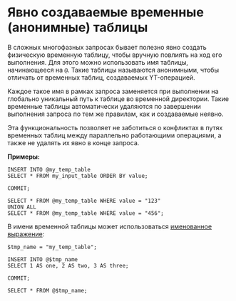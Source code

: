 
# Явно создаваемые временные (анонимные) таблицы

В сложных многофазных запросах бывает полезно явно создать физическую временную таблицу, чтобы вручную повлиять на ход его выполнения. Для этого можно использовать имя таблицы, начинающееся на `@`. Такие таблицы называются анонимными, чтобы отличать от временных таблиц, создаваемых YT-операцией.

Каждое такое имя в рамках запроса заменяется при выполнении на глобально уникальный путь к таблице во временной директории. Такие временные таблицы автоматически удаляются по завершении выполнения запроса по тем же правилам, как и создаваемые неявно.

Эта функциональность позволяет не заботиться о конфликтах в путях временных таблиц между параллельно работающими операциями, а также не удалять их явно в конце запроса.

**Примеры:**

``` yql
INSERT INTO @my_temp_table
SELECT * FROM my_input_table ORDER BY value;

COMMIT;

SELECT * FROM @my_temp_table WHERE value = "123"
UNION ALL
SELECT * FROM @my_temp_table WHERE value = "456";
```

В имени временной таблицы может использоваться [именованное выражение](../../expressions.md#named-nodes):

``` yql
$tmp_name = "my_temp_table";

INSERT INTO @$tmp_name
SELECT 1 AS one, 2 AS two, 3 AS three;

COMMIT;

SELECT * FROM @$tmp_name;
```
